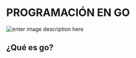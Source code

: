 # PROGRAMACIÓN EN  GO
![enter image description here](https://whitesmith-website.s3.amazonaws.com/2016/May/gopher_head-1462551971634.png)
## ¿Qué es go?
